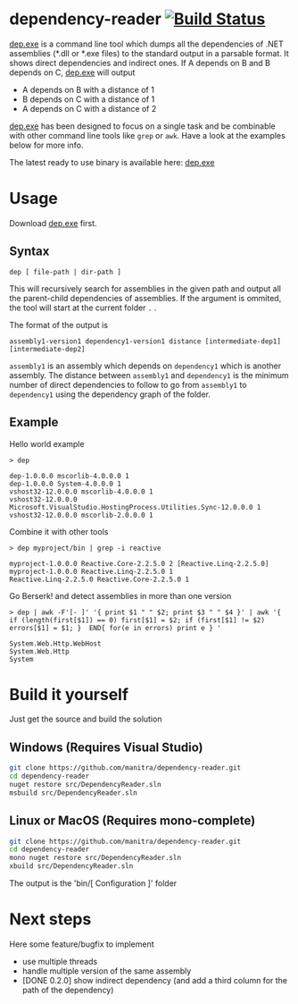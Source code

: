 # dependency-reader [![Build Status](http://build.manitra.net/job/dependency-reader/badge/icon)](http://build.manitra.net/job/dependency-reader/)
[dep.exe](http://build.manitra.net/job/dependency-reader/lastSuccessfulBuild/artifact/bin/Release/dep.exe) is a command line tool which dumps all the dependencies of .NET assemblies (*.dll or *.exe files) to the standard output in a parsable format.
It shows direct dependencies and indirect ones.
If A depends on B and B depends on C, [dep.exe](http://build.manitra.net/job/dependency-reader/lastSuccessfulBuild/artifact/bin/Release/dep.exe) will output

- A depends on B with a distance of 1
- B depends on C with a distance of 1
- A depends on C with a distance of 2

[dep.exe](http://build.manitra.net/job/dependency-reader/lastSuccessfulBuild/artifact/bin/Release/dep.exe) has been designed to focus on a single task and be combinable with other command line tools like `grep` or `awk`.
Have a look at the examples below for more info.


The latest ready to use binary is available here: [dep.exe](http://build.manitra.net/job/dependency-reader/lastSuccessfulBuild/artifact/bin/Release/dep.exe)

# Usage

Download [dep.exe](http://build.manitra.net/job/dependency-reader/lastSuccessfulBuild/artifact/bin/Release/dep.exe) first.


## Syntax

```
dep [ file-path | dir-path ]
```

This will recursively search for assemblies in the given path and output all the parent-child dependencies of assemblies.
If the argument is ommited, the tool will start at the current folder `.` .

The format of the output is
```
assembly1-version1 dependency1-version1 distance [intermediate-dep1] [intermediate-dep2]
```
`assembly1` is an assembly which depends on `dependency1` which is another assembly.
The distance between `assembly1` and `dependency1` is the minimum number of direct dependencies to follow to go from `assembly1` to `dependency1` using the dependency graph of the folder.


## Example

Hello world example
```
> dep

dep-1.0.0.0 mscorlib-4.0.0.0 1
dep-1.0.0.0 System-4.0.0.0 1
vshost32-12.0.0.0 mscorlib-4.0.0.0 1
vshost32-12.0.0.0 Microsoft.VisualStudio.HostingProcess.Utilities.Sync-12.0.0.0 1
vshost32-12.0.0.0 mscorlib-2.0.0.0 1
```

Combine it with other tools
```
> dep myproject/bin | grep -i reactive

myproject-1.0.0.0 Reactive.Core-2.2.5.0 2 [Reactive.Linq-2.2.5.0]
myproject-1.0.0.0 Reactive.Linq-2.2.5.0 1
Reactive.Linq-2.2.5.0 Reactive.Core-2.2.5.0 1
```

Go Berserk! and detect assemblies in more than one version
```
> dep | awk -F'[- ]' '{ print $1 " " $2; print $3 " " $4 }' | awk '{ if (length(first[$1]) == 0) first[$1] = $2; if (first[$1] != $2) errors[$1] = $1; }  END{ for(e in errors) print e } '

System.Web.Http.WebHost    
System.Web.Http            
System                     
```

# Build it yourself

Just get the source and build the solution

## Windows (Requires Visual Studio)

```bash
git clone https://github.com/manitra/dependency-reader.git
cd dependency-reader
nuget restore src/DependencyReader.sln
msbuild src/DependencyReader.sln
```

## Linux or MacOS (Requires mono-complete)

```bash
git clone https://github.com/manitra/dependency-reader.git
cd dependency-reader
mono nuget restore src/DependencyReader.sln
xbuild src/DependencyReader.sln
```


The output is the 'bin/[ Configuration ]' folder

# Next steps

Here some feature/bugfix to implement

- use multiple threads
- handle multiple version of the same assembly
- [DONE 0.2.0] show indirect dependency (and add a third column for the path of the dependency)
